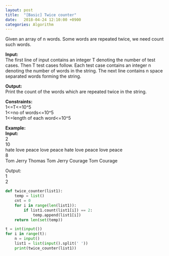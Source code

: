 ```yaml
---
layout: post
title:  "[Basic] Twice counter"
date:   2018-04-24 12:10:00 +0900
categories: Algorithm
---
```


Given an array of n words. Some words are repeated twice, we need count such words.

**Input:**  
The first line of input contains an integer T denoting the number of test cases. Then T test cases follow. Each test case contains an integer n denoting the number of words in the string. The next line contains n space separated words forming the string.

**Output:**  
Print the count of the words which are repeated twice in the string.

**Constraints:**  
1<=T<=10^5  
1<=no of words<=10^5  
1<=length of each word<=10^5  

**Example:**  
**Input:**  
2  
10  
hate love peace love peace hate love peace love peace  
8  
Tom Jerry Thomas Tom Jerry Courage Tom Courage

Output:  
1  
2

```python
def twice_counter(list1):
    temp = list()
    cnt = 0
    for i in range(len(list1)):
        if list1.count(list1[i]) == 2:
            temp.append(list1[i])
    return len(set(temp))

t = int(input())
for i in range(t):
    n = input()
    list1 = list(input().split(' '))
    print(twice_counter(list1))
```
